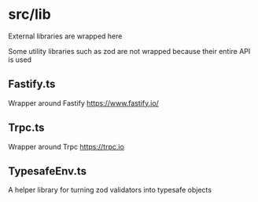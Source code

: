 # src/lib

External libraries are wrapped here

Some utility libraries such as zod are not wrapped because their entire API is used

## Fastify.ts

Wrapper around Fastify https://www.fastify.io/

## Trpc.ts

Wrapper around Trpc https://trpc.io

## TypesafeEnv.ts

A helper library for turning zod validators into typesafe objects
